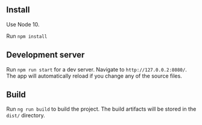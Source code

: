 ## Install

Use Node 10.

Run `npm install`

## Development server

Run `npm run start` for a dev server. Navigate to `http://127.0.0.2:8080/`. The app will automatically reload if you change any of the source files.

## Build

Run `ng run build` to build the project. The build artifacts will be stored in the `dist/` directory. 